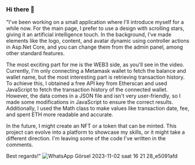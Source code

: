 ### Hi there 👋


"I've been working on a small application where I'll introduce myself for a while now. For the main page, I prefer to use a design with scrolling stars, giving it an artificial intelligence touch. In the background, I've made elements like the logo, content, and avatar dynamic using controller actions in Asp.Net Core, and you can change them from the admin panel, among other standard features.

The most exciting part for me is the WEB3 side, as you'll see in the video. Currently, I'm only connecting a Metamask wallet to fetch the balance and wallet name, but the most interesting part is retrieving transaction history. To achieve this, I obtained a free API key from Etherscan and used JavaScript to fetch the transaction history of the connected wallet. However, the data comes in a JSON file and isn't very user-friendly, so I made some modifications in JavaScript to ensure the correct results. Additionally, I used the Math class to make values like transaction date, fee, and spent ETH more readable and accurate.

In the future, I might create an NFT or a token that can be minted. This project can evolve into a platform to showcase my skills, or it might take a different direction. I'm leaving some of the code I've written in the comments.

Best regards!"
![WhatsApp Görsel 2023-11-02 saat 16 21 28_e5091afd](https://github.com/serkanbilsel/bilsel.io/assets/126615917/6db90678-8a6f-4370-ad20-1740eed77cd6)
